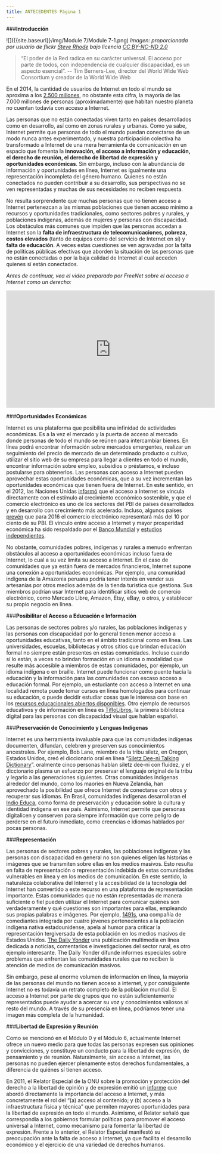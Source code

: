 ```yaml
---
title: ANTECEDENTES Página 1
---
```


###**Introducción**

![]({{site.baseurl}}/img/Module 7/Module 7-1.png)
*Imagen: proporcionada por usuario de flickr <a href="http://www.flickr.com/photos/steverhode/3183290111" target="_blank">Steve Rhode</a> bajo licencia <a href="https://creativecommons.org/licenses/by-nc-nd/2.0/" target="_blank">CC BY-NC-ND 2.0</a>*

>“El poder de la Red radica en su carácter universal. El acceso por parte de todos, con independencia de cualquier discapacidad, es un aspecto esencial”. -- Tim Berners-Lee, director del World Wide Web Consortium y
creador de la World Wide Web

En el 2014, la cantidad de usuarios de Internet en todo el mundo se aproxima a  los  <a href="http://www.internetlivestats.com/internet-users/" target="_blank">2.500 millones</a>, no obstante esta cifra, la mayoría de las 7.000 millones de personas (aproximadamente) que habitan nuestro planeta  no cuentan todavía con acceso a Internet. 

Las personas que no están conectadas viven tanto en países desarrollados como en desarrollo, así como en zonas rurales y urbanas. Como ya sabe, Internet permite que personas de todo el mundo puedan conectarse de un modo nunca antes experimentado, y nuestra participación colectiva ha transformado a Internet de una mera herramienta de comunicación en un espacio que fomenta la **innovación, el acceso a información y educación, el derecho de reunión, el derecho de libertad de expresión y oportunidades económicas**. Sin embargo, incluso con la abundancia de información y oportunidades en línea, Internet es igualmente una representación incompleta del género humano. Quienes no están conectados no pueden contribuir a su desarrollo, sus perspectivas no se ven representadas y muchas de sus necesidades no reciben respuesta. 

No resulta sorprendente que muchas personas que no tienen acceso a Internet pertenezcan a las mismas poblaciones que tienen acceso mínimo a recursos y oportunidades tradicionales, como sectores pobres y rurales, y poblaciones indígenas, además de mujeres y personas con discapacidad. Los obstáculos más comunes que impiden que las personas accedan a Internet son la **falta de infraestructura de telecomunicaciones, pobreza, costos elevados** (tanto de equipos como del servicio de Internet en sí) y **falta de educación**. A veces estas cuestiones se ven agravadas por la falta de políticas públicas efectivas que aborden la situación de las personas que no están conectadas o por la baja calidad de Internet al cual acceden quienes sí están conectados. 

*Antes de continuar, vea el  video preparado por FreeNet sobre el acceso a Internet como un derecho:*

<div align="center"><iframe width="560" height="315" src="https://www.youtube.com/embed/Zm9aSGtc0HM" frameborder="0" allowfullscreen></iframe></div>



###**Oportunidades Económicas**

Internet es una plataforma que posibilita una infinidad de actividades económicas. Es a la vez el mercado y la puerta de acceso al mercado donde personas de todo el mundo se reúnen para intercambiar bienes. En línea podrá encontrar información sobre mercados emergentes, realizar un seguimiento del precio de mercado de un determinado producto o cultivo, utilizar el sitio web de su empresa para llegar a clientes en todo el mundo, encontrar información sobre empleo, subsidios o préstamos, e incluso postularse para obtenerlos. Las personas con acceso a Internet pueden aprovechar estas oportunidades económicas, que a su vez incrementan las oportunidades económicas que tienen fuera de Internet. En este sentido, en  el 2012, las Naciones Unidas <a href="http://www.un.org/apps/news/story.asp?newsid=43459#.VOSzzVXF9ye" target="_blank">informó</a> que el acceso a Internet se vincula directamente con el estímulo al crecimiento económico sostenible, y que el comercio electrónico es uno de los sectores del PBI de países desarrollados y en desarrollo con crecimiento más acelerado. Incluso, algunos países <a href="http://www.statista.com/statistics/250703/forecast-of-internet-economy-as-percentage-of-gdp-in-g-20-countries/" target="_blank">prevén</a> que para 2016 el comercio electrónico representará más del 10 por ciento de su PBI. El vínculo entre acceso a Internet y mayor prosperidad económica ha sido respaldado por el <a href="http://web.worldbank.org/WBSITE/EXTERNAL/NEWS/0,,contentMDK:22231347~pagePK:34370~piPK:34424~theSitePK:4607,00.html" target="_blank">Banco Mundial</a> y <a href="http://www.mckinsey.com/insights/high_tech_telecoms_internet/internet_matters" target="_blank">estudios independientes</a>. 

No obstante, comunidades pobres, indígenas y rurales a menudo enfrentan obstáculos al acceso a oportunidades económicas incluso fuera de Internet, lo cual a su vez limita su acceso a Internet. En el caso de comunidades que ya están fuera de mercados financieros, Internet supone una conexión a oportunidades económicas. Por ejemplo, una comunidad indígena de la Amazonia peruana podría tener interés en vender sus artesanías por otros medios además de la tienda turística que gestiona. Sus miembros podrían usar Internet para identificar sitios web de comercio electrónico, como Mercado Libre, Amazon, Etsy, eBay, o otros, y establecer su propio negocio en línea.

###**Posibilitar el Acceso a Educación e Información**

Las personas de sectores pobres y/o rurales, las poblaciones indígenas y las personas con discapacidad por lo  general tienen menor acceso a oportunidades educativas, tanto en el ámbito tradicional como en línea. Las universidades, escuelas, bibliotecas y otros sitios que brindan educación formal no siempre están presentes en estas comunidades. Incluso cuando sí lo están, a veces no brindan formación en un idioma o modalidad que resulte más accesible a miembros de estas comunidades, por ejemplo, un idioma indígena o en braille. Internet puede funcionar como puente hacia la educación y la información para las comunidades con escaso acceso a educación formal. Por ejemplo, un estudiante con acceso a Internet en una localidad remota puede tomar cursos en línea homologados para continuar su educación, o puede decidir estudiar cosas que le interesa con base en los <a href="http://www.unesco.org/new/es/communication-and-information/access-to-knowledge/open-educational-resources/" target="_blank">recursos educacionales abiertos disponibles</a>. Otro ejemplo de recursos educativos y de información en línea es <a href="http://www.tiflolibros.com.ar/" target="_blank">TifloLibros</a>, la primera biblioteca digital para las personas con discapacidad visual que hablan español.

###**Preservación de Conocimiento y Lenguas Indígenas**

Internet es una herramienta invaluable para que las comunidades indígenas documenten, difundan, celebren y preserven sus conocimientos ancestrales. Por ejemplo, Bob Lane, miembro de la tribu siletz, en Oregon, Estados Unidos, creó el diccionario oral en línea “<a href="http://siletz.swarthmore.edu/?q=talking&fields=all&semantic_ids%5D." target="_blank">Siletz Dee-ni Talking Dictionary</a>”. oralmente cinco personas hablan siletz dee-ni con fluidez, y el diccionario plasma un esfuerzo por preservar el lenguaje original de la tribu y legarlo a las generaciones siguientes. Otras comunidades indígenas alrededor del mundo, como los maoríes en Nueva Zelandia, han aprovechado la posibilidad que ofrece Internet de conectarse con otros y recuperar sus idiomas. En Brasil, comunidades indígenas desarrollaran el <a href="http://www.indioeduca.org/" target="_blank">Indio Educa</a>, como forma de preservación y educación sobre la cultura y identidad indígena en ese país.  Asimismo, Internet permite que personas digitalicen y conserven para siempre información que corre peligro de perderse en el futuro inmediato, como creencias e idiomas hablados por pocas personas. 

###**Representación**

Las personas de sectores pobres y rurales, las poblaciones indígenas y las personas con discapacidad en general no son quienes eligen las historias e imágenes que se transmiten sobre ellas en los medios masivos. Esto resulta en falta de representación o representación indebida de estas comunidades vulnerables en línea y en los medios de comunicación. En este sentido, la naturaleza colaborativa del Internet y la accesibilidad de la tecnología del Internet han convertido a este recurso en una plataforma de representación importante. Estas comunidades que no están representadas de manera suficiente o fiel pueden utilizar el Internet para comunicar quiénes son verdaderamente y qué cuestiones son importantes para ellas, empleando sus propias palabras e imágenes. Por ejemplo, <a href="http://1491s.com/" target="_blank">1491s</a>, una compañía de comediantes integrada por cuatro jóvenes pertenecientes a la población indígena nativa estadounidense, apela al humor para criticar la representación tergiversada de esta población en los medios masivos de Estados Unidos. <a href="http://www.dailyyonder.com/" target="_blank">The Daily Yonder</a> una publicación multimedia en línea dedicada a noticias, comentarios e investigaciones del sector rural, es otro ejemplo interesante. The Daily Yonder difunde informes especiales sobre problemas que enfrentan las comunidades rurales que no reciben la atención de medios de comunicación masivos.

 Sin embargo, pese al enorme volumen de información en línea, la mayoría de las personas del mundo no tienen acceso a internet, y por consiguiente Internet no es todavía un retrato completo de la población mundial. El acceso a Internet por parte de grupos que no están suficientemente representados puede ayudar a acercar su voz y conocimientos valiosos al resto del mundo. A través de su presencia en línea, podríamos tener una imagen más completa de la humanidad.

###**Libertad de Expresión y Reunión** 

Como se mencionó en el Módulo 0 y el Módulo 6, actualmente Internet ofrece un nuevo medio para que todas las personas expresen sus opiniones y convicciones, y constituye un conducto para la libertad de expresión, de pensamiento y de reunión. Naturalmente, sin acceso a Internet, las personas no pueden ejercer plenamente estos derechos fundamentales, a diferencia de quiénes sí tienen acceso.

En 2011, el Relator Especial de la ONU sobre la promoción y protección del derecho a la libertad de opinión y de expresión emitió un <a href="http://daccess-dds-ny.un.org/doc/UNDOC/GEN/G11/132/04/PDF/G1113204.pdf?OpenElement" target="_blank">informe</a> que abordó directamente la importancia del acceso a Internet, y más concretamente el rol del “(a) acceso al contenido; y (b) acceso a la infraestructura física y técnica” que permiten mayores oportunidades para la libertad de expresión en todo el mundo.  Asimismo, el Relator señaló que correspondía a los gobiernos formular políticas para promover el acceso universal a Internet, como mecanismo para fomentar la libertad de expresión. Frente a lo anterior, el Relator Especial manifestó su preocupación ante la falta de acceso a Internet, ya que facilita el desarrollo económico y el ejercicio de una variedad de derechos humanos.
